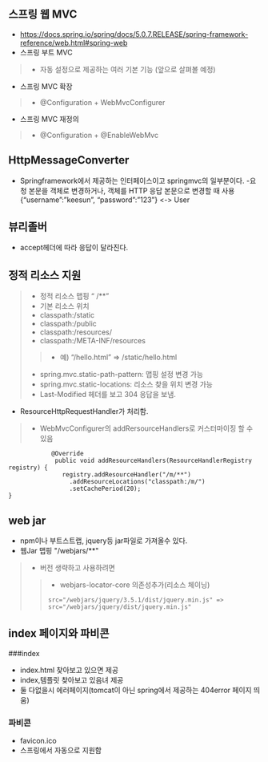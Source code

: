 ## 스프링 웹 MVC
- https://docs.spring.io/spring/docs/5.0.7.RELEASE/spring-framework-reference/web.html#spring-web
- 스프링 부트 MVC
> - 자동 설정으로 제공하는 여러 기본 기능 (앞으로 살펴볼 예정)
- 스프링 MVC 확장
> - @Configuration + WebMvcConfigurer
- 스프링 MVC 재정의
> - @Configuration + @EnableWebMvc
## HttpMessageConverter
- Springframework에서 제공하는 인터페이스이고 springmvc의 일부분이다.
-요청 본문을 객체로 변경하거나, 객체를 HTTP 응답 본문으로 변경할 때 사용 {“username”:”keesun”, “password”:”123”} <-> User
## 뷰리졸버
- accept헤더에 따라 응답이 달라진다. 
## 정적 리소스 지원
> - 정적 리소스 맵핑 “ /**”
> - 기본 리소스 위치
> - classpath:/static
> - classpath:/public
> - classpath:/resources/
> - classpath:/META-INF/resources
> > - 예) “/hello.html” => /static/hello.html
> - spring.mvc.static-path-pattern: 맵핑 설정 변경 가능
> - spring.mvc.static-locations: 리소스 찾을 위치 변경 가능
> - Last-Modified 헤더를 보고 304 응답을 보냄.
- ResourceHttpRequestHandler가 처리함.
> - WebMvcConfigurer의 addRersourceHandlers로 커스터마이징 할 수 있음
 <pre><code>            @Override
             public void addResourceHandlers(ResourceHandlerRegistry registry) {
               registry.addResourceHandler("/m/**")
                 .addResourceLocations("classpath:/m/")
                 .setCachePeriod(20);
}</code></pre>

## web jar
- npm이나 부트스트랩, jquery등 jar파일로 가져올수 있다.
- 웹Jar 맵핑 "/webjars/**"
> - 버전 생략하고 사용하려면 
>> - webjars-locator-core 의존성추가(리소스 체이닝)
>> <pre><code>src="/webjars/jquery/3.5.1/dist/jquery.min.js" => src="/webjars/jquery/dist/jquery.min.js"</code></pre>
## index 페이지와 파비콘
###index
- index.html 찾아보고 있으면 제공 
- index,템플릿 찾아보고 있음녀 제공
- 둘 다없을시 에러페이지(tomcat이 아닌 spring에서 제공하는 404error 페이지 띄움)

### 파비콘
- favicon.ico
- 스프링에서 자동으로 지원함
